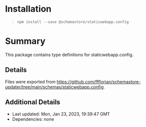 # Installation
> `npm install --save @schemastore/staticwebapp.config`

# Summary
This package contains type definitions for staticwebapp.config.

## Details
Files were exported from https://github.com/ffflorian/schemastore-updater/tree/main/schemas/staticwebapp.config.

## Additional Details
* Last updated: Mon, Jan 23, 2023, 19:39:47 GMT
* Dependencies: none
